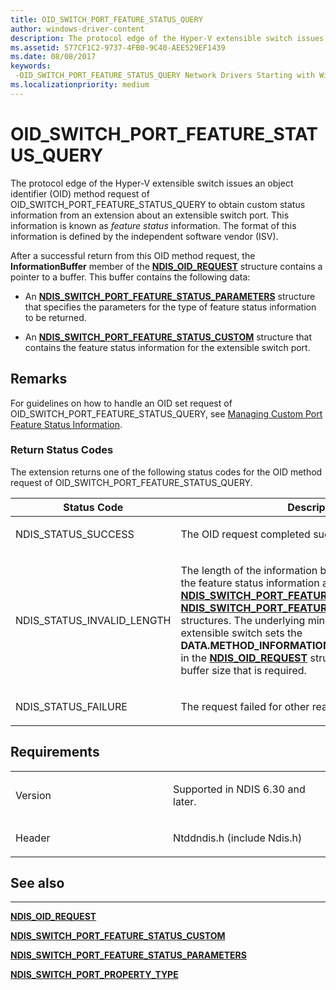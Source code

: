 ```yaml
---
title: OID_SWITCH_PORT_FEATURE_STATUS_QUERY
author: windows-driver-content
description: The protocol edge of the Hyper-V extensible switch issues an object identifier (OID) method request of OID_SWITCH_PORT_FEATURE_STATUS_QUERY to obtain custom status information from an extension about an extensible switch port.
ms.assetid: 577CF1C2-9737-4FB0-9C40-AEE529EF1439
ms.date: 08/08/2017
keywords: 
 -OID_SWITCH_PORT_FEATURE_STATUS_QUERY Network Drivers Starting with Windows Vista
ms.localizationpriority: medium
---
```


# OID\_SWITCH\_PORT\_FEATURE\_STATUS\_QUERY


The protocol edge of the Hyper-V extensible switch issues an object identifier (OID) method request of OID\_SWITCH\_PORT\_FEATURE\_STATUS\_QUERY to obtain custom status information from an extension about an extensible switch port. This information is known as *feature status* information. The format of this information is defined by the independent software vendor (ISV).

After a successful return from this OID method request, the **InformationBuffer** member of the [**NDIS\_OID\_REQUEST**](https://msdn.microsoft.com/library/windows/hardware/ff566710) structure contains a pointer to a buffer. This buffer contains the following data:

-   An [**NDIS\_SWITCH\_PORT\_FEATURE\_STATUS\_PARAMETERS**](https://msdn.microsoft.com/library/windows/hardware/hh598227) structure that specifies the parameters for the type of feature status information to be returned.

-   An [**NDIS\_SWITCH\_PORT\_FEATURE\_STATUS\_CUSTOM**](https://msdn.microsoft.com/library/windows/hardware/hh598226) structure that contains the feature status information for the extensible switch port.

Remarks
-------

For guidelines on how to handle an OID set request of OID\_SWITCH\_PORT\_FEATURE\_STATUS\_QUERY, see [Managing Custom Port Feature Status Information](https://msdn.microsoft.com/library/windows/hardware/hh598192).

### Return Status Codes

The extension returns one of the following status codes for the OID method request of OID\_SWITCH\_PORT\_FEATURE\_STATUS\_QUERY.

<table>
<colgroup>
<col width="50%" />
<col width="50%" />
</colgroup>
<thead>
<tr class="header">
<th>Status Code</th>
<th>Description</th>
</tr>
</thead>
<tbody>
<tr class="odd">
<td><p>NDIS_STATUS_SUCCESS</p></td>
<td><p>The OID request completed successfully.</p></td>
</tr>
<tr class="even">
<td><p>NDIS_STATUS_INVALID_LENGTH</p></td>
<td><p>The length of the information buffer is too small to return the feature status information as well as the <a href="https://msdn.microsoft.com/library/windows/hardware/hh598226" data-raw-source="[&lt;strong&gt;NDIS_SWITCH_PORT_FEATURE_STATUS_CUSTOM&lt;/strong&gt;](https://msdn.microsoft.com/library/windows/hardware/hh598226)"><strong>NDIS_SWITCH_PORT_FEATURE_STATUS_CUSTOM</strong></a> and <a href="https://msdn.microsoft.com/library/windows/hardware/hh598227" data-raw-source="[&lt;strong&gt;NDIS_SWITCH_PORT_FEATURE_STATUS_PARAMETERS&lt;/strong&gt;](https://msdn.microsoft.com/library/windows/hardware/hh598227)"><strong>NDIS_SWITCH_PORT_FEATURE_STATUS_PARAMETERS</strong></a> structures. The underlying miniport edge of the extensible switch sets the <strong>DATA.METHOD_INFORMATION.BytesNeeded</strong> member in the <a href="https://msdn.microsoft.com/library/windows/hardware/ff566710" data-raw-source="[&lt;strong&gt;NDIS_OID_REQUEST&lt;/strong&gt;](https://msdn.microsoft.com/library/windows/hardware/ff566710)"><strong>NDIS_OID_REQUEST</strong></a> structure to the minimum buffer size that is required.</p></td>
</tr>
<tr class="odd">
<td><p>NDIS_STATUS_FAILURE</p></td>
<td><p>The request failed for other reasons.</p></td>
</tr>
</tbody>
</table>

 

Requirements
------------

<table>
<colgroup>
<col width="50%" />
<col width="50%" />
</colgroup>
<tbody>
<tr class="odd">
<td><p>Version</p></td>
<td><p>Supported in NDIS 6.30 and later.</p></td>
</tr>
<tr class="even">
<td><p>Header</p></td>
<td>Ntddndis.h (include Ndis.h)</td>
</tr>
</tbody>
</table>

## See also


****
[**NDIS\_OID\_REQUEST**](https://msdn.microsoft.com/library/windows/hardware/ff566710)

[**NDIS\_SWITCH\_PORT\_FEATURE\_STATUS\_CUSTOM**](https://msdn.microsoft.com/library/windows/hardware/hh598226)

[**NDIS\_SWITCH\_PORT\_FEATURE\_STATUS\_PARAMETERS**](https://msdn.microsoft.com/library/windows/hardware/hh598227)

[**NDIS\_SWITCH\_PORT\_PROPERTY\_TYPE**](https://msdn.microsoft.com/library/windows/hardware/hh598242)

 

 




